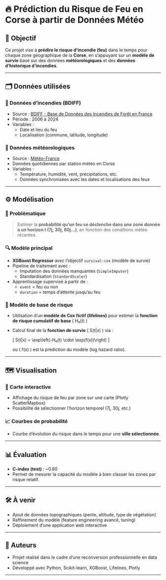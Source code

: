 # 🔥 Prédiction du Risque de Feu en Corse à partir de Données Météo

## 🧠 Objectif

Ce projet vise à **prédire le risque d'incendie (feu)** dans le temps pour chaque zone géographique de la **Corse**, en s’appuyant sur un **modèle de survie** basé sur des données **météorologiques** et des **données d’historique d’incendies**.

---

## 🗂️ Données utilisées

### 🔸 Données d’incendies (BDIFF)
- Source : [BDIFF - Base de Données des Incendies de Forêt en France](https://bdiff.agriculture.gouv.fr/)
- Période : 2006 à 2024
- Variables :
  - Date et lieu du feu
  - Localisation (commune, latitude, longitude)

### 🔸 Données météorologiques
- Source : [Météo-France](https://donneespubliques.meteofrance.fr/)
- Données quotidiennes par station météo en Corse
- Variables :
  - Température, humidité, vent, précipitations, etc.
  - Données synchronisées avec les dates et localisations des feux

---

## ⚙️ Modélisation

### 📌 Problématique
> Estimer la **probabilité qu’un feu se déclenche dans une zone donnée à un horizon t (7j, 30j, 60j...)**, en fonction des conditions météo récentes.

### 🔍 Modèle principal
- **XGBoost Regressor** avec l’objectif `survival:cox` (modèle de survie)
- Pipeline de traitement avec :
  - Imputation des données manquantes (`SimpleImputer`)
  - Standardisation (`StandardScaler`)
- Apprentissage supervisé à partir de :
  - `event` = feu ou non
  - `duration` = temps d’attente jusqu’au feu

### 🔬 Modèle de base de risque
- Utilisation d’un **modèle de Cox fictif (lifelines)** pour estimer la **fonction de risque cumulatif de base** \( H₀(t) \)
- Calcul final de la **fonction de survie** \( S(t|x) \) via :
  
  \[
  S(t|x) = \exp\left(-H₀(t) \cdot \exp(f(x))\right)
  \]

  où \( f(x) \) est la prédiction du modèle (log hazard ratio).

---

## 🗺️ Visualisation

### 📍 Carte interactive
- Affichage du risque de feu par zone sur une carte (Plotly ScatterMapbox)
- Possibilité de sélectionner l’horizon temporel (7j, 30j, etc.)

### 📈 Courbes de probabilité
- Courbe d’évolution du risque dans le temps pour une **ville sélectionnée**.

---

## 📊 Évaluation

- **C-index (test)** : ~0.80
- Permet de mesurer la capacité du modèle à bien classer les zones par risque relatif.

---

## 🛠️ À venir

- Ajout de données topographiques (pente, altitude, type de végétation)
- Raffinement du modèle (feature engineering avancé, tuning)
- Déploiement d’une application web interactive

---

## 👤 Auteurs

- Projet réalisé dans le cadre d’une reconversion professionnelle en data science
- Développé avec Python, Scikit-learn, XGBoost, Lifelines, Plotly

---




